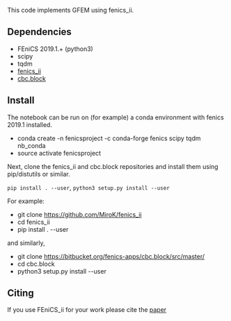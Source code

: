 This code implements GFEM using fenics_ii. 

## Dependencies
  - FEniCS 2019.1.+  (python3)
  - scipy
  - tqdm
  - [fenics_ii](https://github.com/MiroK/fenics_ii)
  - [cbc.block](https://bitbucket.org/fenics-apps/cbc.block/src/master/)

## Install
The notebook can be run on (for example) a conda environment with fenics 2019.1 installed. 
- conda create -n fenicsproject -c conda-forge fenics scipy tqdm nb_conda
- source activate fenicsproject

Next, clone the fenics_ii and cbc.block repositories and install them using pip/distutils or similar. 

`pip install . --user`, `python3 setup.py install --user`

For example:
- git clone https://github.com/MiroK/fenics_ii
- cd fenics_ii
- pip install . --user

and similarly, 
- git clone https://bitbucket.org/fenics-apps/cbc.block/src/master/
- cd cbc.block
- python3 setup.py install --user

 
## Citing
If you use FEniCS_ii for your work please cite the [paper](https://link.springer.com/chapter/10.1007/978-3-030-55874-1_63)
